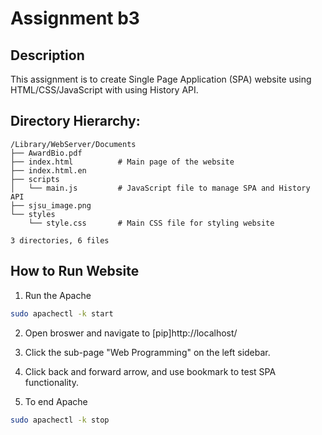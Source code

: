 # Assignment b3

## Description

This assignment is to create Single Page Application (SPA) website using HTML/CSS/JavaScript with using History API.


## Directory Hierarchy:
```
/Library/WebServer/Documents
├── AwardBio.pdf
├── index.html          # Main page of the website
├── index.html.en
├── scripts
│   └── main.js         # JavaScript file to manage SPA and History API
├── sjsu_image.png
└── styles
    └── style.css       # Main CSS file for styling website

3 directories, 6 files
```

## How to Run Website
1. Run the Apache
```bash
sudo apachectl -k start
```

2. Open broswer and navigate to [pip]http://localhost/

3. Click the sub-page "Web Programming" on the left sidebar.

4. Click back and forward arrow, and use bookmark to test SPA functionality.

5. To end Apache
```bash
sudo apachectl -k stop
```
